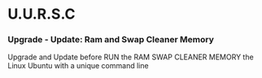 # U.U.R.S.C

### Upgrade - Update: Ram and Swap Cleaner Memory
Upgrade and Update before RUN the RAM SWAP CLEANER MEMORY the Linux Ubuntu with a unique command line
